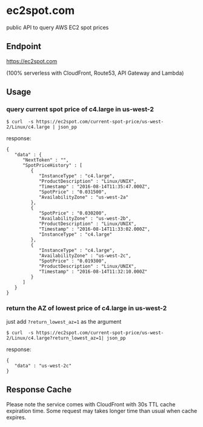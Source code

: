 # ec2spot.com

public API to query AWS EC2 spot prices

## Endpoint

https://ec2spot.com

(100% serverless with CloudFront, Route53, API Gateway and Lambda)



## Usage

### query current spot price of c4.large in us-west-2

```
$ curl  -s https://ec2spot.com/current-spot-price/us-west-2/Linux/c4.large | json_pp
```

response:

```
{
   "data" : {
      "NextToken" : "",
      "SpotPriceHistory" : [
         {
            "InstanceType" : "c4.large",
            "ProductDescription" : "Linux/UNIX",
            "Timestamp" : "2016-08-14T11:35:47.000Z",
            "SpotPrice" : "0.031500",
            "AvailabilityZone" : "us-west-2a"
         },
         {
            "SpotPrice" : "0.030200",
            "AvailabilityZone" : "us-west-2b",
            "ProductDescription" : "Linux/UNIX",
            "Timestamp" : "2016-08-14T11:33:02.000Z",
            "InstanceType" : "c4.large"
         },
         {
            "InstanceType" : "c4.large",
            "AvailabilityZone" : "us-west-2c",
            "SpotPrice" : "0.019300",
            "ProductDescription" : "Linux/UNIX",
            "Timestamp" : "2016-08-14T11:32:10.000Z"
         }
      ]
   }
}
```



### return the AZ of lowest price of c4.large in us-west-2



just add `?return_lowest_az=1` as the argument

```
$ curl  -s https://ec2spot.com/current-spot-price/us-west-2/Linux/c4.large?return_lowest_az=1| json_pp
```

response:

```
{
   "data" : "us-west-2c"
}
```



## Response Cache

Please note the service comes with CloudFront with 30s TTL cache expiration time. Some request may takes longer time than usual when cache expires. 

